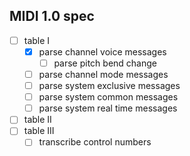 ## MIDI 1.0 spec

- [ ] table I
  - [x] parse channel voice messages
    - [ ] parse pitch bend change
  - [ ] parse channel mode messages
  - [ ] parse system exclusive messages
  - [ ] parse system common messages
  - [ ] parse system real time messages
- [ ] table II
- [ ] table III
  - [ ] transcribe control numbers
